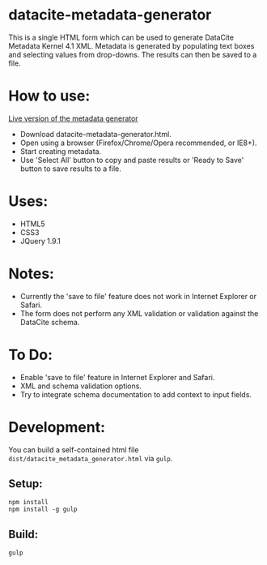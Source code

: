 datacite-metadata-generator
===========================

This is a single HTML form which can be used to generate DataCite Metadata Kernel 4.1 XML. Metadata is generated by populating text boxes and selecting values from drop-downs. The results can then be saved to a file.

How to use:
===========

[Live version of the metadata generator](https://cdn.rawgit.com/tibdoi/datacite-metadata-generator/4.1.1/src/dmg.html)

- Download datacite-metadata-generator.html.
- Open using a browser (Firefox/Chrome/Opera recommended, or IE8+).
- Start creating metadata.
- Use 'Select All' button to copy and paste results or 'Ready to Save' button to save results to a file.

Uses:
=====
- HTML5
- CSS3
- JQuery 1.9.1

Notes:
======
- Currently the 'save to file' feature does not work in Internet Explorer or Safari.
- The form does not perform any XML validation or validation against the DataCite schema.

To Do:
======
- Enable 'save to file' feature in Internet Explorer and Safari.
- XML and schema validation options.
- Try to integrate schema documentation to add context to input fields.

Development:
============

You can build a self-contained html file `dist/datacite_metadata_generator.html` via `gulp`.

Setup:
------

    npm install
    npm install -g gulp

Build:
------

    gulp
